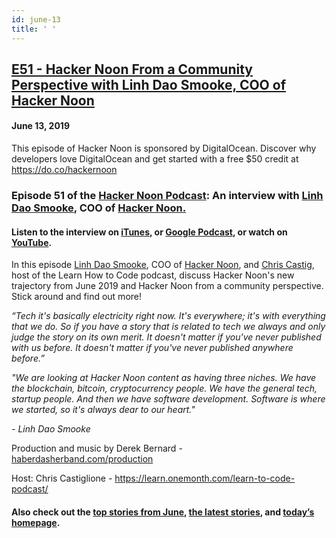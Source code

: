 ```yaml
---
id: june-13
title: ' '
---
```


<h2><a href="https://podcast.hackernoon.com/e/e51-the-community-of-hacker-noon/">E51 - Hacker Noon From a Community Perspective with Linh Dao Smooke, COO of Hacker Noon</a></h2>
<h4>June 13, 2019</h4>

<p>
This episode of Hacker Noon is sponsored by DigitalOcean. Discover why developers love DigitalOcean and get started with a free $50 credit at<a href="https://www.youtube.com/redirect?redir_token=AHgv2AHCk-VJJ1BchBP6L0x8Qhl8MTU2MDU0ODkyNkAxNTYwNDYyNTI2&q=https%3A%2F%2Fdo.co%2Fhackernoon&event=video_description&v=gGdm68uunEA"> https://do.co/hackernoon</a>
</p>
<h3>Episode 51 of the <a href="https://podcast.hackernoon.com/">Hacker Noon Podcast</a>: An interview with <a href="https://hackernoon.com/@linhdaosmooke">Linh Dao Smooke</a>, COO of <a href="https://hackernoon.com/">Hacker Noon.</a></h3>


<h4><strong>Listen to the interview on <a href="https://podcasts.apple.com/us/podcast/e51-hacker-noon-from-community-perspective-lihn-dao/id1436233955?i=1000441440735">iTunes</a>, or <a href="https://play.google.com/music/m/Dfuna5a4pzsmjr76bxabkxdrhim?t=Product_Iteration_with_Hacker_Noon_Interim_CTO_Dane_Lyons-Hacker_Noon_Podcast">Google Podcast</a>, or watch on <a href="https://youtu.be/BjpGihnicIg">YouTube</a>.</strong></h4>


<p>
In this episode <a href="https://hackernoon.com/@linhdaosmooke">Linh Dao Smooke</a>, COO of <a href="https://hackernoon.com/">Hacker Noon</a>, and <a href="https://castig.org/">Chris Castig</a>, host of the Learn How to Code podcast, discuss Hacker Noon's new trajectory from June 2019 and Hacker Noon from a community perspective. Stick around and find out more!
</p>
<em>“Tech it's basically electricity right now.  It's everywhere; it's with everything that we do. So if you have a story that is related to tech we always and only judge the story on its own merit. It doesn't matter if you've never published with us before. It doesn't matter if you've never published anywhere before.”</em>
<p>
<em>"We are looking at Hacker Noon content as having three niches. We have the blockchain, bitcoin, cryptocurrency people. We have the general tech, startup people. And then we have software development. Software is where we started, so it's always dear to our heart."</em>
</p>
<em>- Linh Dao Smooke</em>
<p>
Production and music by Derek Bernard - <a href="http://haberdasherband.com/production?fbclid=IwAR2d8t0cNGHRm1ajmUNWKZ-TMUMawREhvIHSy54LKcOElf7v_TOvkAjZ78Y">haberdasherband.com/production</a>
</p>
Host: Chris Castiglione - <a href="https://learn.onemonth.com/learn-to-code-podcast/">https://learn.onemonth.com/learn-to-code-podcast/</a> 
<h4>Also check out the <a href="https://hackernoon.com/archive/2019/06">top stories from June</a>,<strong> </strong><a href="https://hackernoon.com/latest-tech-stories/home">the latest stories</a>, and <a href="http://hackernoon.com/">today’s homepage</a>.</h4>